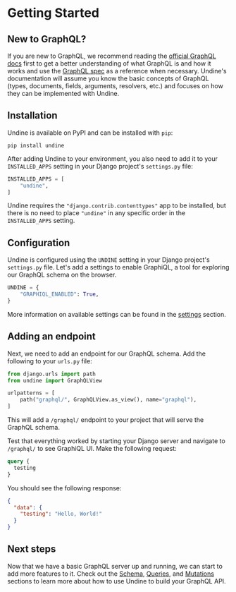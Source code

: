 # Getting Started

## New to GraphQL?

If you are new to GraphQL, we recommend reading the [official GraphQL docs](https://graphql.org/learn/)
first to get a better understanding of what GraphQL is and how it works and use the
[GraphQL spec](https://spec.graphql.org/) as a reference when necessary. Undine's documentation will
assume you know the basic concepts of GraphQL (types, documents, fields, arguments, resolvers, etc.)
and focuses on how they can be implemented with Undine.

## Installation

Undine is available on PyPI and can be installed with `pip`:

```shell
pip install undine
```

After adding Undine to your environment, you also need to add it to your
`INSTALLED_APPS` setting in your Django project's `settings.py` file:

```python
INSTALLED_APPS = [
    "undine",
]
```

Undine requires the `"django.contrib.contenttypes"` app to be installed,
but there is no need to place `"undine"` in any specific order in the `INSTALLED_APPS` setting.

## Configuration

Undine is configured using the `UNDINE` setting in your Django project's `settings.py` file.
Let's add a settings to enable GraphiQL, a tool for exploring our GraphQL schema on the browser.

```python
UNDINE = {
    "GRAPHIQL_ENABLED": True,
}
```

More information on available settings can be found in the [settings](settings.md) section.

## Adding an endpoint

Next, we need to add an endpoint for our GraphQL schema. Add the following to your `urls.py` file:

```python
from django.urls import path
from undine import GraphQLView

urlpatterns = [
    path("graphql/", GraphQLView.as_view(), name="graphql"),
]
```

This will add a `/graphql/` endpoint to your project that will serve the GraphQL schema.

Test that everything worked by starting your Django server and navigate to `/graphql/` to see GraphiQL UI.
Make the following request:

```graphql
query {
  testing
}
```

You should see the following response:

```json
{
  "data": {
    "testing": "Hello, World!"
  }
}
```

## Next steps

Now that we have a basic GraphQL server up and running, we can start to add more features to it.
Check out the [Schema](schema.md), [Queries](queries.md), and [Mutations](mutations.md)  sections
to learn more about how to use Undine to build your GraphQL API.
